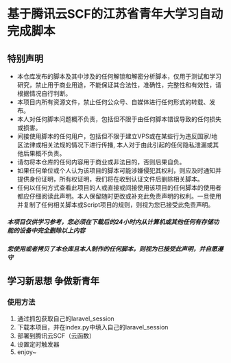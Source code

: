 # 基于腾讯云SCF的江苏省青年大学习自动完成脚本
## 特别声明
* 本仓库发布的脚本及其中涉及的任何解锁和解密分析脚本，仅用于测试和学习研究，禁止用于商业用途，不能保证其合法性，准确性，完整性和有效性，请根据情况自行判断。
* 本项目内所有资源文件，禁止任何公众号、自媒体进行任何形式的转载、发布。
* 本人对任何脚本问题概不负责，包括但不限于由任何脚本错误导致的任何损失或损害。
* 间接使用脚本的任何用户，包括但不限于建立VPS或在某些行为违反国家/地区法律或相关法规的情况下进行传播, 本人对于由此引起的任何隐私泄漏或其他后果概不负责。
* 请勿将本仓库的任何内容用于商业或非法目的，否则后果自负。
* 如果任何单位或个人认为该项目的脚本可能涉嫌侵犯其权利，则应及时通知并提供身份证明，所有权证明，我们将在收到认证文件后删除相关脚本。
* 任何以任何方式查看此项目的人或直接或间接使用该项目的任何脚本的使用者都应仔细阅读此声明。本人保留随时更改或补充此免责声明的权利。一旦使用并复制了任何相关脚本或Script项目的规则，则视为您已接受此免责声明。
##### 本项目仅供学习参考，您必须在下载后的24小时内从计算机或其他任何有存储功能的设备中完全删除以上内容
##### 您使用或者拷贝了本仓库且本人制作的任何脚本，则视为已接受此声明，并自愿遵守

## 学习新思想 争做新青年 
### 使用方法
1. 通过抓包获取自己的laravel_session
2. 下载本项目，并在index.py中填入自己的laravel_session
3. 部署到腾讯云SCF（云函数）
4. 设置定时触发器
5. enjoy~